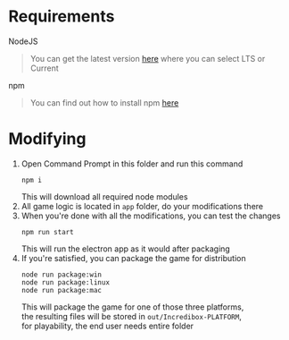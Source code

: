# Requirements
NodeJS  
> You can get the latest version [here](https://nodejs.org/en/) where you can select LTS or Current  

npm  
> You can find out how to install npm [here](https://docs.npmjs.com/downloading-and-installing-node-js-and-npm)  

# Modifying
1. Open Command Prompt in this folder and run this command  
   ```  
   npm i
   ```  
   This will download all required node modules  
2. All game logic is located in `app` folder, do your modifications there  
3. When you're done with all the modifications, you can test the changes  
   ```
   npm run start
   ```  
   This will run the electron app as it would after packaging  
4. If you're satisfied, you can package the game for distribution  
   ```
   node run package:win
   node run package:linux
   node run package:mac
   ```
   This will package the game for one of those three platforms,  
   the resulting files will be stored in `out/Incredibox-PLATFORM`,  
   for playability, the end user needs entire folder